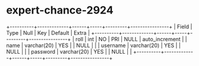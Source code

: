 # expert-chance-2924

+----------+-------------+------+-----+---------+----------------+
| Field    | Type        | Null | Key | Default | Extra          |
+----------+-------------+------+-----+---------+----------------+
| roll     | int         | NO   | PRI | NULL    | auto_increment |
| name     | varchar(20) | YES  |     | NULL    |                |
| username | varchar(20) | YES  |     | NULL    |                |
| password | varchar(20) | YES  |     | NULL    |                |
+----------+-------------+------+-----+---------+----------------+
